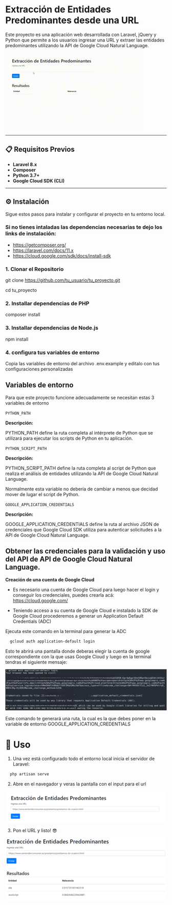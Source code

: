 # Extracción de Entidades Predominantes desde una URL

Este proyecto es una aplicación web desarrollada con Laravel, jQuery y Python que permite a los usuarios ingresar una URL y extraer las entidades predominantes utilizando la API de Google Cloud Natural Language.

![Video demostrativo](/public/media/pruebaIntro.gif)

---

## 📋 Requisitos Previos

-   **Laravel 8.x**
-   **Composer**
-   **Python 3.7+**
-   **Google Cloud SDK (CLI)**

---

## ⚙️ Instalación

Sigue estos pasos para instalar y configurar el proyecto en tu entorno local.

### Si no tienes intaladas las dependencias necesarias te dejo los links de instalación:

-   https://getcomposer.org/
-   https://laravel.com/docs/11.x
-   https://cloud.google.com/sdk/docs/install-sdk

### 1. Clonar el Repositorio

git clone https://github.com/tu_usuario/tu_proyecto.git

cd tu_proyecto

### 2. Installar dependencias de PHP

composer install

### 3. Installar dependencias de Node.js

npm install

### 4. configura tus variables de entorno

Copia las variables de entorno del archivo .env.example y editalo con tus configuraciones personalizadas

## Variables de entorno

Para que este proyecto funcione adecuadamente se necesitan estas 3 variables de entorno

`PYTHON_PATH`

**Descripción:**

PYTHON_PATH define la ruta completa al intérprete de Python que se utilizará para ejecutar los scripts de Python en tu aplicación.

`PYTHON_SCRIPT_PATH`

**Descripción:**

PYTHON_SCRIPT_PATH define la ruta completa al script de Python que realiza el análisis de entidades utilizando la API de Google Cloud Natural Language.

Normalmente esta variable no debería de cambiar a menos que decidad mover de lugar el script de Python.

`GOOGLE_APPLICATION_CREDENTIALS`

**Descripción:**

GOOGLE_APPLICATION_CREDENTIALS define la ruta al archivo JSON de credenciales que Google Cloud SDK utiliza para autenticar solicitudes a la API de Google Cloud Natural Language.

## Obtener las credenciales para la validación y uso del API de API de Google Cloud Natural Language.

**Creación de una cuenta de Google Cloud**

-   Es necesario una cuenta de Google Cloud para luego hacer el login y conseguir los credenciales, puedes crearla acá: https://cloud.google.com/

-   Teniendo acceso a su cuenta de Google Cloud e instalado la SDK de Google Cloud procederemos a generar un Application Default Credentials (ADC)

Ejecuta este comando en la terminal para generar la ADC

```bash
  gcloud auth application-default login
```

Esto te abrirá una pantalla donde deberas elegir la cuenta de google correspondiente con la que usas Google Cloud y luego en la terminal tendras el siguiente mensaje:

![App Screenshot](/public/media/gcloudPath.png)

Este comando te generará una ruta, la cual es la que debes poner en la variable de entorno GOOGLE_APPLICATION_CREDENTIALS

# 🚀 Uso

1. Una vez está configurado todo el entorno local inicia el servidor de Laravel:

```bash
  php artisan serve
```

2. Abre en el navegador y veras la pantalla con el input para el url

![App Screenshot](/public/media/inputUrl.png)

3. Pon el URL y listo! 😎

![App Screenshot](/public/media/entitiesExtraction.png)
